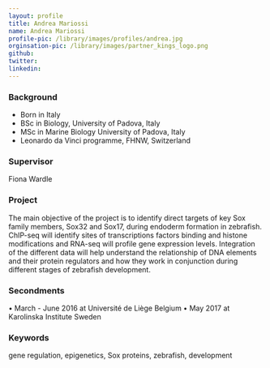 ```yaml
---
layout: profile
title: Andrea Mariossi
name: Andrea Mariossi
profile-pic: /library/images/profiles/andrea.jpg
orginsation-pic: /library/images/partner_kings_logo.png
github:
twitter:
linkedin:
---
```

### Background
-   Born in Italy
-   BSc in Biology, University of Padova, Italy
-   MSc in Marine Biology University of Padova, Italy
-   Leonardo da Vinci programme, FHNW, Switzerland

### Supervisor
Fiona Wardle

### Project
The main objective of the project is to identify direct targets of key Sox family members, Sox32 and Sox17, during endoderm formation in zebrafish. ChIP-seq will identify sites of transcriptions factors binding and histone modifications and RNA-seq will profile gene expression levels. Integration of the different data will help understand the relationship of DNA elements and their protein regulators and how they work in conjunction during different stages of zebrafish development.

### Secondments
•	March - June 2016 at Université de Liège Belgium
•	May 2017 at Karolinska Institute Sweden

### Keywords
gene regulation, epigenetics, Sox proteins, zebrafish, development

